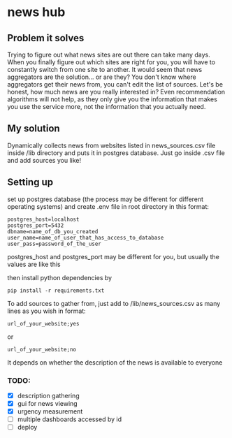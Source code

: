 # news hub
## Problem it solves
Trying to figure out what news sites are out there can take many days. When you finally figure out which sites are right for you, you will have to constantly switch from one site to another. It would seem that news aggregators are the solution... or are they? You don't know where aggregators get their news from, you can't edit the list of sources. Let's be honest, how much news are you really interested in? Even recommendation algorithms will not help, as they only give you the information that makes you use the service more, not the information that you actually need.
## My solution
Dynamically collects news from websites listed in news_sources.csv file inside /lib directory and puts it in postgres database.
Just go inside .csv file and add sources you like!

## Setting up
set up postgres database (the process may be different for different operating systems) and create .env file in root directory in this format:
```
postgres_host=localhost
postgres_port=5432
dbname=name_of_db_you_created
user_name=name_of_user_that_has_access_to_database
user_pass=password_of_the_user
```
postgres_host and postgres_port may be different for you, but usually the values ​​are like this

then install python dependencies by 
```
pip install -r requirements.txt
```

To add sources to gather from, just add to /lib/news_sources.csv as many lines as you wish in format:
```csv
url_of_your_website;yes
```
or
```csv
url_of_your_website;no
```
It depends on whether the description of the news is available to everyone

### TODO:
- [x] description gathering
- [x] gui for news viewing
- [x] urgency measurement
- [ ] multiple dashboards accessed by id
- [ ] deploy